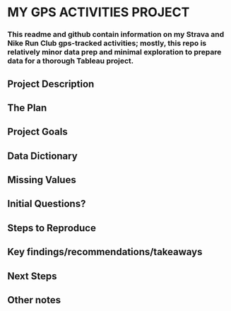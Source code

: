 # MY GPS ACTIVITIES PROJECT

### This readme and github contain information on my Strava and Nike Run Club gps-tracked activities; mostly, this repo is relatively  minor data prep and minimal exploration to prepare data for a thorough Tableau project.

## Project Description

## The Plan

## Project Goals

## Data Dictionary

## Missing Values

## Initial Questions?

## Steps to Reproduce

## Key findings/recommendations/takeaways

## Next Steps

## Other notes